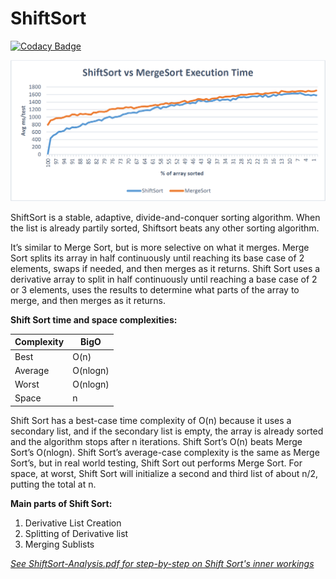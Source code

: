 # ShiftSort

[![Codacy Badge](https://api.codacy.com/project/badge/Grade/9014f709b9514bdca852b9d3ccff75e2)](https://app.codacy.com/app/JamesQuintero/ShiftSort?utm_source=github.com&utm_medium=referral&utm_content=JamesQuintero/ShiftSort&utm_campaign=Badge_Grade_Dashboard)

![Preview](./ShiftSort%20vs%20MergeSort%20execution%20time%20graph.PNG)

ShiftSort is a stable, adaptive, divide-and-conquer sorting algorithm. When the list is already partily sorted, Shiftsort beats any other sorting algorithm. 

It’s similar to Merge Sort, but is more selective on what it merges. Merge Sort splits its array in half continuously until reaching its base case of 2 elements, swaps if needed, and then merges as it returns. Shift Sort uses a derivative array to split in half continuously until reaching a base case of 2 or 3 elements, uses the results to determine what parts of the array to merge, and then merges as it returns. 


**Shift Sort time and space complexities:**

| Complexity |   BigO   |
| ---------- | -------- |
| Best       | O(n)     |
| Average    | O(nlogn) |
| Worst      | O(nlogn) |
| Space      | n        |

Shift Sort has a best-case time complexity of O(n) because it uses a secondary list, and if the secondary list is empty, the array is already sorted and the algorithm stops after n iterations. 
Shift Sort’s O(n) beats Merge Sort’s O(nlogn). Shift Sort’s average-case complexity is the same as Merge Sort’s, but in real world testing, Shift Sort out performs Merge Sort. For space, at worst, Shift Sort will initialize a second and third list of about n/2, putting the total at n. 


**Main parts of Shift Sort:**
1)	Derivative List Creation
2)	Splitting of Derivative list
3)	Merging Sublists

*[See ShiftSort-Analysis.pdf for step-by-step on Shift Sort's inner workings](../master/ShiftSort-Analysis.pdf)*
